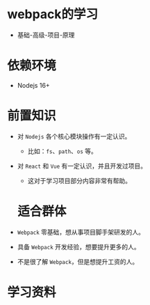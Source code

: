 # webpack的学习 
- 基础-高级-项目-原理

# 依赖环境

- Nodejs 16+

# 前置知识

- 对 `Nodejs` 各个核心模块操作有一定认识。
  - 比如：`fs`、`path`、`os` 等。

- 对 `React` 和 `Vue` 有一定认识，并且开发过项目。
  - 这对于学习项目部分内容非常有帮助。 

  # 适合群体

- `Webpack` 零基础，想从事项目脚手架研发的人。
- 具备 `Webpack` 开发经验，想要提升更多的人。
- 不是很了解 `Webpack`，但是想提升工资的人。

# 学习资料 
<!-- https://www.bilibili.com/video/BV14T4y1z7sw?spm_id_from=333.337.search-card.all.click -->
<!-- [哔哩哔哩](https://www.bilibili.com/video/BV14T4y1z7sw?spm_id_from=333.337.search-card.all.click) -->
